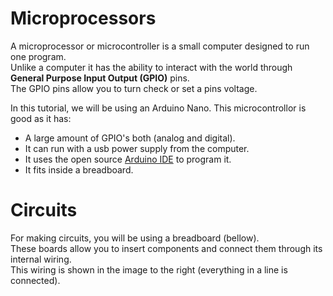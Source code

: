 # Microprocessors
A microprocessor or microcontroller is a small computer designed to run one program.<br />
Unlike a computer it has the ability to interact with the world through **General Purpose Input Output (GPIO)** pins.<br />
The GPIO pins allow you to turn check or set a pins voltage. <br />

In this tutorial, we will be using an Arduino Nano. 
This microcontrollor is good as it has:
* A large amount of GPIO's both (analog and digital).
* It can run with a usb power supply from the computer.
* It uses the open source [Arduino IDE](https://www.arduino.cc/en/main/software) to program it.
* It fits inside a breadboard.







# Circuits
For making circuits, you will be using a breadboard (bellow). <br />
These boards allow you to insert components and connect them through its internal wiring. <br /> 
This wiring is shown in the image to the right (everything in a line is connected). <br/>
